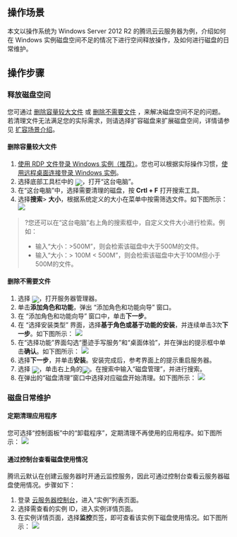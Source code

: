 ## 操作场景
本文以操作系统为 Windows Server 2012 R2 的腾讯云云服务器为例，介绍如何在 Windows 实例磁盘空间不足的情况下进行空间释放操作，及如何进行磁盘的日常维护。

## 操作步骤

### 释放磁盘空间
您可通过 [删除容量较大文件](#deleteLargerFiles) 或 [删除不需要文件](#deleteObsoleteFiles) ，来解决磁盘空间不足的问题。若清理文件无法满足您的实际需求，则请选择扩容磁盘来扩展磁盘空间，详情请参见 [扩容场景介绍](https://cloud.tencent.com/document/product/362/32539)。

#### 删除容量较大文件<span id="deleteLargerFiles"></span>
1. [使用 RDP 文件登录 Windows 实例（推荐）](https://cloud.tencent.com/document/product/213/5435)。您也可以根据实际操作习惯，[使用远程桌面连接登录 Windows 实例](https://cloud.tencent.com/document/product/213/35703)。
2. 选择底部工具栏中的 <img src="https://main.qcloudimg.com/raw/dcdf8e1ebc35bd6db1edaceff6784db2.png" style="margin:-5px 0px">，打开“这台电脑”。
3. 在“这台电脑”中，选择需要清理的磁盘，按 **Crtl + F** 打开搜索工具。
4. 选择**搜索**> **大小**，根据系统定义的大小在菜单中按需筛选文件。如下图所示：
![](https://main.qcloudimg.com/raw/e6d8eb64b8df6859397bfd92916a318e.png)
>?您还可以在“这台电脑”右上角的搜索框中，自定义文件大小进行检索。例如：
>- 输入“大小：>500M”，则会检索该磁盘中大于500M的文件。
> - 输入“大小：> 100M < 500M”，则会检索该磁盘中大于100M但小于500M的文件。
>


#### 删除不需要文件<span id="deleteObsoleteFiles"></span>
1. 选择 <img src="https://main.qcloudimg.com/raw/f779581f1ce3edfead8c725ce1504009.png" style="margin:-5px 0px">，打开服务器管理器。
2. 单击**添加角色和功能**，弹出 “添加角色和功能向导” 窗口。
3. 在 “添加角色和功能向导” 窗口中，单击**下一步**。
4. 在 “选择安装类型” 界面，选择**基于角色或基于功能的安装**，并连续单击3次**下一步**。如下图所示：
![](https://main.qcloudimg.com/raw/9d97da8191fddcb8c1f97ee37cced18b.png)
5. 在“选择功能”界面勾选“墨迹手写服务”和“桌面体验”，并在弹出的提示框中单击**确认**。如下图所示：
![](https://main.qcloudimg.com/raw/5f48c63aa27566abdd4202a09eb521d5.png)
6. 选择**下一步**，并单击**安装**。安装完成后，参考界面上的提示重启服务器。
7. 选择 <img src="https://main.qcloudimg.com/raw/87d894e564b7e837d9f478298cf2e292.png" style="margin:-5px 0px">，单击右上角的<img src="https://main.qcloudimg.com/raw/4851c97390178d2d8ae2e6385756eb3b.png" style="margin:-5px 0px">。在搜索中输入“磁盘管理”，并进行搜索。
8. 在弹出的“磁盘清理”窗口中选择对应磁盘开始清理。如下图所示：
![](https://main.qcloudimg.com/raw/b76f518b5b915b3316e89696ea94847f.png)

### 磁盘日常维护
#### 定期清理应用程序
您可选择“控制面板”中的“卸载程序”，定期清理不再使用的应用程序。如下图所示：
![](https://main.qcloudimg.com/raw/52ee0aeee108669814373cc8f63c5a7b.png)


#### 通过控制台查看磁盘使用情况
腾讯云默认在创建云服务器时开通云监控服务，因此可通过控制台查看云服务器磁盘使用情况。步骤如下：
1. 登录 [云服务器控制台](https://console.cloud.tencent.com/cvm/instance/index)，进入“实例”列表页面。
2. 选择需查看的实例 ID，进入实例详情页面。
3. 在实例详情页面，选择**监控**页签，即可查看该实例下磁盘使用情况。如下图所示：
![](https://main.qcloudimg.com/raw/3f01000dd6fed6c35177d4122f77e4c1.png)
